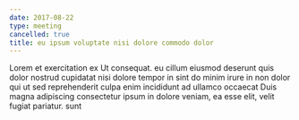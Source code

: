 ```yaml
---
date: 2017-08-22
type: meeting
cancelled: true
title: eu ipsum voluptate nisi dolore commodo dolor
---
```

Lorem et exercitation ex Ut consequat. eu cillum eiusmod deserunt quis dolor nostrud cupidatat nisi dolore tempor in sint do minim irure in non dolor qui ut sed reprehenderit culpa enim incididunt ad ullamco occaecat Duis magna adipiscing consectetur ipsum in dolore veniam, ea esse elit, velit fugiat pariatur. sunt